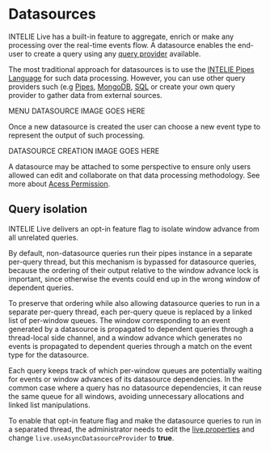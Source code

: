 # Datasources

INTELIE Live has a built-in feature to aggregate, enrich or make any processing over the real-time events flow. 
A datasource enables the end-user to create a query using any [query provider](../platform-architecture/introduction.md) available.

The most traditional approach for datasources is to use the [INTELIE Pipes Language](../pipes-queries/introduction.md) for such data processing. However, you can use other query providers such (e.g [Pipes](../pipes-queries/introduction.md), [MongoDB](../featured-plugins/mongodb.md), [SQL](../featured-plugins/sql.md) or create your own query provider to gather data from external sources.

MENU DATASOURCE IMAGE GOES HERE

Once a new datasource is created the user can choose a new event type to represent the output of such processing.

DATASOURCE CREATION IMAGE GOES HERE

A datasource may be attached to some perspective to ensure only users allowed can edit and collaborate on that data processing methodology. 
See more about [Acess Permission](features/access-permision.md).

## Query isolation

INTELIE Live delivers an opt-in feature flag to isolate window advance from all unrelated queries. 

By default, non-datasource queries run their pipes instance in a separate per-query thread, but this mechanism is bypassed for datasource queries, because the ordering of their output relative to the window advance lock is important, since otherwise the events could end up in the wrong window of dependent queries.

To preserve that ordering while also allowing datasource queries to run in a separate per-query thread, each per-query queue is replaced by a linked list of per-window queues. The window corresponding to an event generated by a datasource is propagated to dependent queries through a thread-local side channel, and a window advance which generates no events is propagated to dependent queries through a match on the event type for the datasource.

Each query keeps track of which per-window queues are potentially waiting for events or window advances of its datasource dependencies. In the common case where a query has no datasource dependencies, it can reuse the same queue for all windows, avoiding unnecessary allocations and linked list manipulations.

To enable that opt-in feature flag and make the datasource queries to run in a separated thread, the administrator needs to edit the [live.properties](../administration/configuration/live.properties.md) and change `live.useAsyncDatasourceProvider` to **true**.
